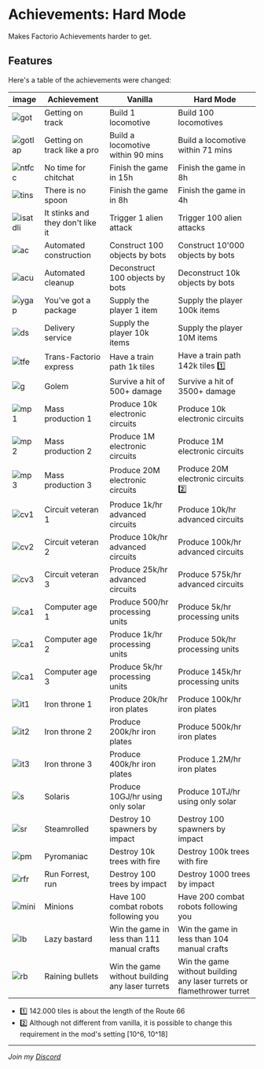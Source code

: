# Achievements: Hard Mode

Makes Factorio Achievements harder to get.

## Features

Here's a table of the achievements were changed:

| image | Achievement | Vanilla | Hard Mode |
| ----- | ----------- | ------- | --------- |
|![got](https://wiki.factorio.com/images/thumb/Getting-on-track-achievement.png/80px-Getting-on-track-achievement.png)| Getting on track | Build 1 locomotive | Build 100 locomotives |
|![gotlap](https://wiki.factorio.com/images/thumb/Getting-on-track-like-a-pro-achievement.png/80px-Getting-on-track-like-a-pro-achievement.png)| Getting on track like a pro | Build a locomotive within 90 mins | Build a locomotive within 71 mins |
|![ntfcc](https://wiki.factorio.com/images/thumb/No-time-for-chitchat-achievement.png/80px-No-time-for-chitchat-achievement.png)| No time for chitchat | Finish the game in 15h | Finish the game in 8h |
|![tins](https://wiki.factorio.com/images/thumb/There-is-no-spoon-achievement.png/80px-There-is-no-spoon-achievement.png)| There is no spoon | Finish the game in 8h | Finish the game in 4h |
|![isatdli](https://wiki.factorio.com/images/thumb/It-stinks-and-they-dont-like-it-achievement.png/80px-It-stinks-and-they-dont-like-it-achievement.png)| It stinks and they don't like it | Trigger 1 alien attack | Trigger 100 alien attacks |
|![ac](https://wiki.factorio.com/images/thumb/Automated-construction-achievement.png/80px-Automated-construction-achievement.png)| Automated construction | Construct 100 objects by bots | Construct 10'000 objects by bots |
|![acu](https://wiki.factorio.com/images/thumb/Automated-cleanup-achievement.png/80px-Automated-cleanup-achievement.png)| Automated cleanup | Deconstruct 100 objects by bots | Deconstruct 10k objects by bots |
|![ygap](https://wiki.factorio.com/images/thumb/You-have-got-a-package-achievement.png/80px-You-have-got-a-package-achievement.png)| You've got a package | Supply the player 1 item | Supply the player 100k items |
|![ds](https://wiki.factorio.com/images/thumb/Delivery-service-achievement.png/80px-Delivery-service-achievement.png)| Delivery service | Supply the player 10k items | Supply the player 10M items|
|![tfe](https://wiki.factorio.com/images/thumb/Trans-factorio-express-achievement.png/80px-Trans-factorio-express-achievement.png)| Trans-Factorio express | Have a train path 1k tiles | Have a train path 142k tiles 1️⃣ |
|![g](https://wiki.factorio.com/images/thumb/Golem-achievement.png/80px-Golem-achievement.png)| Golem | Survive a hit of 500+ damage | Survive a hit of 3500+ damage |
|![mp1](https://wiki.factorio.com/images/thumb/Mass-production-1-achievement.png/80px-Mass-production-1-achievement.png)| Mass production 1 | Produce 10k electronic circuits | Produce 10k electronic circuits |
|![mp2](https://wiki.factorio.com/images/thumb/Mass-production-2-achievement.png/80px-Mass-production-2-achievement.png)| Mass production 2 | Produce 1M electronic circuits | Produce 1M electronic circuits |
|![mp3](https://wiki.factorio.com/images/thumb/Mass-production-3-achievement.png/80px-Mass-production-3-achievement.png)| Mass production 3 | Produce 20M electronic circuits | Produce 20M electronic circuits 2️⃣ |
|![cv1](https://wiki.factorio.com/images/thumb/Circuit-veteran-1-achievement.png/80px-Circuit-veteran-1-achievement.png)| Circuit veteran 1 | Produce 1k/hr advanced circuits | Produce 10k/hr advanced circuits |
|![cv2](https://wiki.factorio.com/images/thumb/Circuit-veteran-2-achievement.png/80px-Circuit-veteran-2-achievement.png)| Circuit veteran 2 | Produce 10k/hr advanced circuits | Produce 100k/hr advanced circuits |
|![cv3](https://wiki.factorio.com/images/thumb/Circuit-veteran-3-achievement.png/80px-Circuit-veteran-3-achievement.png)| Circuit veteran 3 | Produce 25k/hr advanced circuits | Produce 575k/hr advanced circuits |
|![ca1](https://wiki.factorio.com/images/thumb/Computer-age-1-achievement.png/80px-Computer-age-1-achievement.png)| Computer age 1 | Produce 500/hr processing units | Produce 5k/hr processing units |
|![ca1](https://wiki.factorio.com/images/thumb/Computer-age-2-achievement.png/80px-Computer-age-2-achievement.png)| Computer age 2 | Produce 1k/hr processing units | Produce 50k/hr processing units |
|![ca1](https://wiki.factorio.com/images/thumb/Computer-age-3-achievement.png/80px-Computer-age-3-achievement.png)| Computer age 3 | Produce 5k/hr processing units | Produce 145k/hr processing units |
|![it1](https://wiki.factorio.com/images/thumb/Iron-throne-1-achievement.png/80px-Iron-throne-1-achievement.png)| Iron throne 1 | Produce 20k/hr iron plates | Produce 100k/hr iron plates |
|![it2](https://wiki.factorio.com/images/thumb/Iron-throne-2-achievement.png/80px-Iron-throne-2-achievement.png)| Iron throne 2 | Produce 200k/hr iron plates | Produce 500k/hr iron plates |
|![it3](https://wiki.factorio.com/images/thumb/Iron-throne-3-achievement.png/80px-Iron-throne-3-achievement.png)| Iron throne 3 | Produce 400k/hr iron plates | Produce 1.2M/hr iron plates |
|![s](https://wiki.factorio.com/images/thumb/Solaris-achievement.png/80px-Solaris-achievement.png)| Solaris | Produce 10GJ/hr using only solar | Produce 10TJ/hr using only solar |
|![sr](https://wiki.factorio.com/images/thumb/Steamrolled-achievement.png/80px-Steamrolled-achievement.png)| Steamrolled | Destroy 10 spawners by impact | Destroy 100 spawners by impact |
|![pm](https://wiki.factorio.com/images/thumb/Pyromaniac-achievement.png/80px-Pyromaniac-achievement.png)| Pyromaniac | Destroy 10k trees with fire | Destroy 100k trees with fire |
|![rfr](https://wiki.factorio.com/images/thumb/Run-forrest-run-achievement.png/80px-Run-forrest-run-achievement.png)| Run Forrest, run | Destroy 100 trees by impact | Destroy 1000 trees by impact |
|![mini](https://wiki.factorio.com/images/thumb/Minions-achievement.png/80px-Minions-achievement.png)| Minions | Have 100 combat robots following you | Have 200 combat robots following you |
|![lb](https://wiki.factorio.com/images/thumb/Lazy-bastard-achievement.png/80px-Lazy-bastard-achievement.png)| Lazy bastard | Win the game in less than 111 manual crafts |  Win the game in less than 104 manual crafts |
|![rb](https://wiki.factorio.com/images/thumb/Raining-bullets-achievement.png/80px-Raining-bullets-achievement.png)| Raining bullets | Win the game without building any laser turrets | Win the game without building any laser turrets or flamethrower turret |

- 1️⃣ 142.000 tiles is about the length of the Route 66
- 2️⃣ Although not different from vanilla, it is possible to change this requirement in the mod's setting [10^6, 10^18]

---

*Join my [Discord](https://discord.gg/pq6bWs8KTY)*
